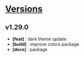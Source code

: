 # [Versions](https://github.com/Tracktor/design-system/releases)

## v1.29.0
- **[feat]** : dark theme update
- **[build]** : improve colors package
- **[docs]** :  package
